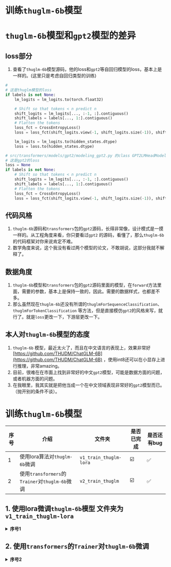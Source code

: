 # 训练`thuglm-6b`模型

# `thuglm-6b`模型和`gpt2`模型的差异

## loss部分

1. 查看了`thuglm-6b`模型源码，他的loss和`gpt2`等自回归模型的loss，基本上是一样的。(这里只是考虑自回归类型的训练)

```python
# 
# 这是thuglm模型的loss
if labels is not None:
    lm_logits = lm_logits.to(torch.float32)

    # Shift so that tokens < n predict n
    shift_logits = lm_logits[..., :-1, :].contiguous()
    shift_labels = labels[..., 1:].contiguous()
    # Flatten the tokens
    loss_fct = CrossEntropyLoss()
    loss = loss_fct(shift_logits.view(-1, shift_logits.size(-1)), shift_labels.view(-1))

    lm_logits = lm_logits.to(hidden_states.dtype)
    loss = loss.to(hidden_states.dtype)
```

```python
# src/transformers/models/gpt2/modeling_gpt2.py 的class GPT2LMHeadModel(GPT2PreTrainedModel):
# 这是gpt2的loss 
loss = None
if labels is not None:
    # Shift so that tokens < n predict n
    shift_logits = lm_logits[..., :-1, :].contiguous()
    shift_labels = labels[..., 1:].contiguous()
    # Flatten the tokens
    loss_fct = CrossEntropyLoss()
    loss = loss_fct(shift_logits.view(-1, shift_logits.size(-1)), shift_labels.view(-1))


```

## 代码风格

1. `thuglm-6b`源码和`transformers`包的`gpt2`源码，长得非常像，设计模式是一摸一样的。从工程角度来看，你只要看过`gpt2`
   的源码，看懂了，那么`thuglm-6b`的代码框架对你来说肯定不难。
2. 数学角度来说，这个我没有看过两个模型的论文，不敢胡说，这部分我就不解释了。

## 数据角度

1. `thuglm-6b`模型和`transformers`包的`gpt2`源码里面的模型，在`forward`方法里面，需要的参数，基本上是保持一致的，因此。需要的数据样式，也都差不多。
2. 那么虽然现在`thuglm-6b`还没有所谓的`thuglmForSequenceClassification`、`thuglmForTokenClassification`
   等方法，但是直接模仿`gpt2`的风格来写，就行了。就是`loss`更改一下，下游层更改一下。

## 本人对`thuglm-6b`模型的态度

1. `thuglm-6b`
   模型，最近太火了，而且在中文语言的表现上，效果非常好[https://github.com/THUDM/ChatGLM-6B](https://github.com/THUDM/ChatGLM-6B)
   ，使用int8还可以在小显存上进行推理，非常amazing。
2. 目前，很难在在市面上找到非常好的中文`gpt2`模型，可能是数据方面的问题，或者机器方面的问题。
3. 在我眼里，我其实就是把他当成一个在中文领域表现非常好的`gpt2`模型而已。（抛开别的条件不谈）。

# 训练`thuglm-6b`模型

| 序号  | 介绍                                       | 文件夹                    | 是否已完成 | 是否还有bug |
|-----|------------------------------------------|------------------------|-------|---------|
| 1   | 使用lora算法对`thuglm-6b`微调                   | `v1_train_thuglm-lora` | ☑️    | ✅       |
| 2   | 使用`transformers`的`Trainer`对`thuglm-6b`微调 | `v2_train_thuglm`      | ☑️    | ✅       |

## 1. 使用lora微调`thuglm-6b`模型 文件夹为`v1_train_thuglm-lora`

<details><summary><b>序号1</b></summary>
1.目前，训练一个`thuglm-6b`模型，还是比较费劲的（我还没试过，目前都在传使用lora方法来进行训练）。那也就跟风写一个教程。

2. 文本，将介绍如何使用`peft`[https://github.com/huggingface/peft](https://github.com/huggingface/peft)
   包（这个包实现了`lora`算法）、对`thuglm-6b`进行微调。
3. 硬件设备是3090（显存为24G）。
4. 包括数据整理、模型转换、训练加载等详细步骤。

### 数据部分

在前面也说到，`thuglm-6b`的`ChatGLMForConditionalGeneration`loss和`gpt2`的`GPT2LMHeadModel`loss是差不多的，都是自回归模型，就是名字不一样而已。

因此，可以看看我的`chinese-gpt2`模型训练的数据要求。

<details><summary><b>chinese-gpt2模型数据</b></summary>

#### 数据来源

1. 获得数据:数据链接，关注公众号【`统计学人`】，然后回复【`gpt2`】即可获得。

#### 数据格式

1. 数据其实就是一系列文件夹📁，然后每一个文件夹里面有大量的文件，每一个文件都是`.csv`格式的文件。其中有一列数据是`content`
2. 每一行的`content`就代表一句话,截图如下
   <img src="https://github.com/yuanzhoulvpi2017/zero_nlp/raw/main/images/chinesegpt2_data.png"/>
3. 虽然数据有15GB那么大，但是处理起来一点也不复杂，使用 `datasets`
   包，可以很轻松的处理大数据，而我只需要传递所有的文件路径即可，这个使用 `glob` 包就能完成。

</details>


当然，也可以直接生成一个数据，可以这么写

```python
import numpy as np
import pandas as pd
import os

data_dir = "data"
os.makedirs(name=data_dir, exist_ok=True)

for i in range(20):
    data = pd.DataFrame({'sentence': [
                                         'ChatGLM-6B 是一个开源的、支持中英双语的对话语言模型，基于 [General Language Model (GLM)](https://github.com/THUDM/GLM) 架构，具有 62 亿参数。结合模型量化技术，'] * 100})
    data.to_csv(f"{data_dir}/{i}.csv", index=False)
```

#### 数据注意事项

1. 只要注意，你的数据里面是有一列是文本，这个文本不需要任何标签。比如一列为`sentence`，或者叫`content`。这就可以了。
2. 我们数据加载使用的是`huggingface`的`datasets`包，虽然我们这里使用的是`csv`文件，但是，实际上，你使用`json`格式的数据，都是可以的。
3.
训练大模型，需要的数据肯定也是非常大，担心自己不能处理几百G的数据么？其实不用担心，你只要传递所有的数据的路径即可。剩下的，就可以靠`datasets`
来帮你解决。他会自动对数据做处理，并且对数据所在的位置做内存映射，处理大数据简直是轻飘飘。

这里展示一下加载数据的细节

```python
from glob import glob
from datasets import load_dataset

all_data_list = glob("v1_train_thuglm_lora/data/*")[:10]  # 如果数据大，把这个列表变长一点就行了。

dataset = load_dataset(
    "csv",
    data_files={
        "train": all_data_list[:6],
        "validation": all_data_list[6:],
    },
)
```

### 模型训练

1. `lora`这个算法，已经在`peft`包中实现了。
2. 我看很多人为了使用他，包装了很多代码，实在是看不下去了。这里给一个简单的版本。
3. 这个版本，是模仿`peft`包里面的`examples`的`peft_lora_seq2seq_accelerate_fsdp.py`
   文件写的。因此，在处理tokenizer的部分，可能不太对，但是基本上训练流程已经跑通了。
4. 虽然也是跑通了，但是具体细节上，我还是对`thuglm`
   模型做了修改，主要是为了解决`RuntimeError: expected scalar type Half but found Float`问题。

有些人可能会问，`lora`也没对`thuglm`这类型的模型做支持啊，你这么用，难道不会有问题么？


<details><summary><b>基本上是不会有问题的</b></summary>

1. 查看`lora.py`源码,在`target_modules`里面，有列举了`['q', 'v']`。

```python
# src/peft/tuners/lora.py
@dataclass
class LoraConfig(PeftConfig):
    """
    This is the configuration class to store the configuration of a [`~peft.Lora`].

    Args:
        r (`int`): Lora attention dimension
        target_modules (`Union[List[str],str]`): The names of the modules to apply Lora to.
        lora_alpha (`float`): The alpha parameter for Lora scaling.
        lora_dropout (`float`): The dropout probability for Lora layers.
        merge_weights (`bool`):
            Whether to merge the weights of the Lora layers with the base transformer model in `eval` mode.
        fan_in_fan_out (`bool`): Set this to True if the layer to replace stores weight like (fan_in, fan_out)
        enable_lora ( `List[bool]`): Used with `lora.MergedLinear`.
        bias (`str`): Bias type for Lora. Can be 'none', 'all' or 'lora_only'
        modules_to_save (`List[str]`):List of modules apart from LoRA layers to be set as trainable
            and saved in the final checkpoint.
    """

    r: int = field(default=8, metadata={"help": "Lora attention dimension"})
    target_modules: Optional[Union[List[str], str]] = field(
        default=None,
        metadata={
            "help": "List of module names or regex expression of the module names to replace with Lora."
                    "For example, ['q', 'v'] or '.*decoder.*(SelfAttention|EncDecAttention).*(q|v)$' "
        },
    )
```

2. 查看`transformers`的`T5`模型源码,他里面的`['q', 'v']`对应的是`nn.Linear`层。

```python
# src/transformers/models/t5/modeling_t5.py
class T5Attention(nn.Module):
    # def __init__(self, config: T5Config, has_relative_attention_bias=False):
    #     super().__init__()
    #     self.is_decoder = config.is_decoder
    #     self.has_relative_attention_bias = has_relative_attention_bias
    #     self.relative_attention_num_buckets = config.relative_attention_num_buckets
    #     self.relative_attention_max_distance = config.relative_attention_max_distance
    #     self.d_model = config.d_model
    #     self.key_value_proj_dim = config.d_kv
    #     self.n_heads = config.num_heads
    #     self.dropout = config.dropout_rate
    #     self.inner_dim = self.n_heads * self.key_value_proj_dim

    self.q = nn.Linear(self.d_model, self.inner_dim, bias=False)
    self.k = nn.Linear(self.d_model, self.inner_dim, bias=False)
    self.v = nn.Linear(self.d_model, self.inner_dim, bias=False)
    self.o = nn.Linear(self.inner_dim, self.d_model, bias=False)
```

3. 因此，找到`thuglm`模型中，有关`nn.Linear`层的名称，就可以了。

4. 使用`lora`对`thuglm`模型做修改

```python
from peft import LoraConfig, TaskType, get_peft_model
from peft.utils.other import fsdp_auto_wrap_policy

from train_thuglm.v1_train_thuglm_lora.thuglm.modeling_chatglm import ChatGLMForConditionalGeneration
from train_thuglm.v1_train_thuglm_lora.thuglm.tokenization_chatglm import ChatGLMTokenizer

model = ChatGLMForConditionalGeneration.from_pretrained(
    "THUDM/chatglm-6b", load_in_8bit=False)

tokenizer = ChatGLMTokenizer.from_pretrained("THUDM/chatglm-6b")

# 使用lora模型对thuglm做转换

peft_config = LoraConfig(
    task_type=TaskType.CAUSAL_LM,
    inference_mode=False, r=8, lora_alpha=32, lora_dropout=0.1,
    # ['dense','dense_h_to_4h','dense_4h_to_h'] # 'query_key_value',
    target_modules=['dense',
                    'dense_h_to_4h', 'dense_4h_to_h'],
)
model = get_peft_model(model, peft_config)
```

</details>


关键的部分，都已经被列举出来了，剩下的部分，基本上就是和训练`pytorch`模型差不多了，就不再介绍了。

</details>


## 2. 使用`transformers`的`Trainer`对`thuglm-6b`微调
<details><summary><b>序号2</b></summary>

主要做的事情有：
1. 修改了`modeling_chatglm.py`模型源码，可以使用`Tranformers`包的`trainer`来进行训练。
2. 自定义数据。


缺点
1. 需要手动的从huggingface上下载模型依赖的文件到`thu-chatglm-6b`文件夹中，但是要保留我放的`modeling_chatglm.py`文件。
2. 显存消耗大。3090的24G都顶不住。


</details>



